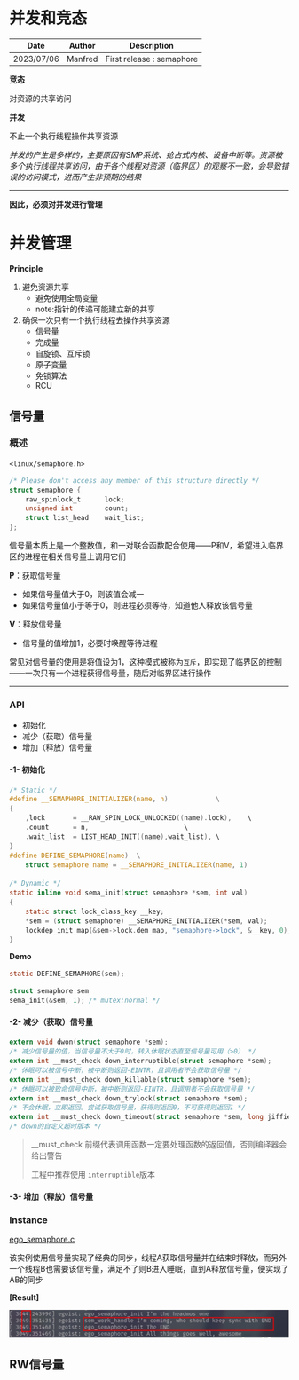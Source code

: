 # 并发和竞态

| Date       | Author  | Description               |
| ---------- | ------- | ------------------------- |
| 2023/07/06 | Manfred | First release : semaphore |

**竞态**

对资源的共享访问

**并发**

不止一个执行线程操作共享资源



*并发的产生是多样的，主要原因有SMP系统、抢占式内核、设备中断等。资源被多个执行线程共享访问，由于各个线程对资源（临界区）的观察不一致，会导致错误的访问模式，进而产生非预期的结果*

---

**因此，必须对并发进行管理**



# 并发管理

**Principle**

1. 避免资源共享
   - 避免使用全局变量
   - note:指针的传递可能建立新的共享
2. 确保一次只有一个执行线程去操作共享资源
   - 信号量
   - 完成量
   - 自旋锁、互斥锁
   - 原子变量
   - 免锁算法
   - RCU

## 信号量

### 概述

`<linux/semaphore.h>`

~~~c
/* Please don't access any member of this structure directly */
struct semaphore {
    raw_spinlock_t		lock;
    unsigned int		count;
    struct list_head	wait_list;
};
~~~

信号量本质上是一个整数值，和一对联合函数配合使用——P和V，希望进入临界区的进程在相关信号量上调用它们

**P**：获取信号量

- 如果信号量值大于0，则该值会减一
- 如果信号量值小于等于0，则进程必须等待，知道他人释放该信号量

**V**：释放信号量

- 信号量的值增加1，必要时唤醒等待进程

常见对信号量的使用是将值设为1，这种模式被称为`互斥`，即实现了临界区的控制——一次只有一个进程获得信号量，随后对临界区进行操作

---

### API

- 初始化
- 减少（获取）信号量
- 增加（释放）信号量

#### -1- 初始化

~~~c
/* Static */
#define __SEMAPHORE_INITIALIZER(name, n)			\
{
	,lock		= __RAW_SPIN_LOCK_UNLOCKED((name).lock),	\
    .count		= n,						\
    .wait_list	= LIST_HEAD_INIT((name),wait_list),	\
}
#define DEFINE_SEMAPHORE(name)	\
	struct semaphore name = __SEMAPHORE_INITIALIZER(name, 1)

/* Dynamic */
static inline void sema_init(struct semaphore *sem, int val)
{
    static struct lock_class_key __key;
    *sem = (struct semaphore) __SEMAPHORE_INITIALIZER(*sem, val);
    lockdep_init_map(&sem->lock.dem_map, "semaphore->lock", &__key, 0);
}
~~~

**Demo**

```c
static DEFINE_SEMAPHORE(sem);
```

```c
struct semaphore sem
sema_init(&sem, 1); /* mutex:normal */
```

#### -2- 减少（获取）信号量

```c
extern void dwon(struct semaphore *sem);
/* 减少信号量的值，当信号量不大于0时，转入休眠状态直至信号量可用（>0） */
extern int __must_check down_interruptible(struct semaphore *sem);
/* 休眠可以被信号中断，被中断则返回-EINTR，且调用者不会获取信号量 */
extern int __must_check down_killable(struct semaphore *sem);
/* 休眠可以被致命信号中断，被中断则返回-EINTR，且调用者不会获取信号量 */
extern int __must_check down_trylock(struct semaphore *sem);
/* 不会休眠，立即返回。尝试获取信号量，获得则返回0，不可获得则返回1 */
extern int __must_check down_timeout(struct semaphore *sem, long jiffies);
/* down的自定义超时版本 */
```

> __must_check 前缀代表调用函数一定要处理函数的返回值，否则编译器会给出警告
>
> 工程中推荐使用 `interruptible`版本

#### -3- 增加（释放）信号量

### Instance

[ego_semaphore.c](./semaphore/ego_semaphore.c)

该实例使用信号量实现了经典的同步，线程A获取信号量并在结束时释放，而另外一个线程B也需要该信号量，满足不了则B进入睡眠，直到A释放信号量，便实现了AB的同步

**[Result]**

![image-20230706204356216](并发和竞态.assets/image-20230706204356216.png)

## RW信号量




























